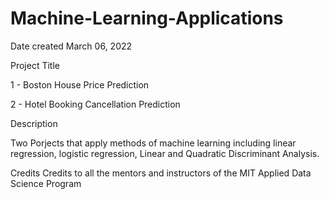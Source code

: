 # Machine-Learning-Applications
Date created
March 06, 2022

Project Title

1 - Boston House Price Prediction

2 - Hotel Booking Cancellation Prediction

Description

Two Porjects that apply methods of machine learning including linear regression, logistic regression, Linear and Quadratic Discriminant Analysis.

Credits
Credits to all the mentors and instructors of the MIT Applied Data Science Program 

